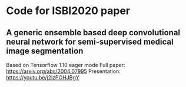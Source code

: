 # **Code for ISBI2020 paper** #
## **A generic ensemble based deep convolutional neural network for semi-supervised medical image segmentation** ##

Based on Tensorflow 1.10 eager mode
Full paper: https://arxiv.org/abs/2004.07995
Presentation: https://youtu.be/j2izPOHJBgY
